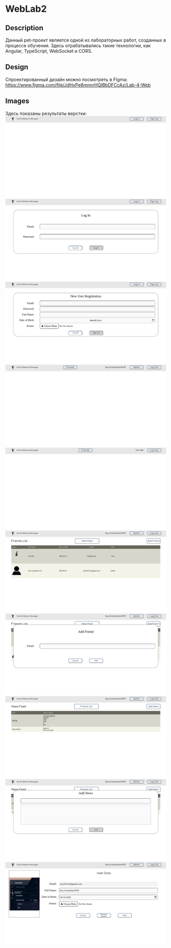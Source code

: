 # WebLab2

## Description
Данный pet-проект является одной из лабораторных работ, созданных в процессе обучения. 
Здесь отрабатывались такие технологии, как Angular, TypeScript, WebSocket и CORS.

## Design
Спроектированный дизайн можно посмотреть в Figma:
https://www.figma.com/file/JdHxPe8mnnrHQIBbDFCcAz/Lab-4-Web

## Images
Здесь показаны результаты верстки:
![alt text](images/img1.png?raw=true)
![alt text](images/img2.png?raw=true)
![alt text](images/img3.png?raw=true)
![alt text](images/img4.png?raw=true)
![alt text](images/img5.png?raw=true)
![alt text](images/img6.png?raw=true)
![alt text](images/img7.png?raw=true)
![alt text](images/img8.png?raw=true)
![alt text](images/img9.png?raw=true)
![alt text](images/img10.png?raw=true)